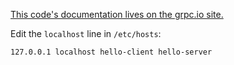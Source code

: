 [This code's documentation lives on the grpc.io site.](http://www.grpc.io/docs)

Edit the `localhost` line in `/etc/hosts`:

    127.0.0.1 localhost hello-client hello-server

